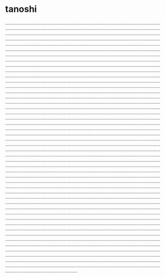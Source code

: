 # tanoshi
..............................................................................................................................................................................................................................................................................................................................................................................................................................................................................................................................................................................................................................................................................................................................................................................................................................................................................................................................................................................................................................................................................................................................................................................................................................................................................................................................................................................................................................................................................................................................................................................................................................................................................................................................................................................................................................................................................................................................................................................................................................................................................................................................................................................................................................................................................................................................................................................................................................................................................................................................................................................................................................................................................................................................................................................................................................................................................................................................................................................................................................................................................................................................................................................................................................................................................................................................................................................................................................................................................................................................................................................................................................................................................................................................................................................................................................................................................................................................................................................................................................................................................................................................................................................................................................................................................................................................................................................................................................................................................................................................................................................................................................................................................................................................................................................................................................................................................................................................................................................................................................................................................................................................................................................................................................................................................................................................................................................................................................................................................................................................................................................................................................................................................................................................................................................................................................................................................................................................................................................................................................................................................................................................